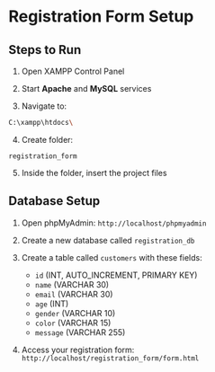 # Registration Form Setup

## Steps to Run

1. Open XAMPP Control Panel
2. Start **Apache** and **MySQL** services

3. Navigate to:
```bash
C:\xampp\htdocs\
```

4. Create folder:
```
registration_form
```

5. Inside the folder, insert the project files

## Database Setup

1. Open phpMyAdmin: `http://localhost/phpmyadmin`
2. Create a new database called `registration_db`
3. Create a table called `customers` with these fields:
   - `id` (INT, AUTO_INCREMENT, PRIMARY KEY)
   - `name` (VARCHAR 30)
   - `email` (VARCHAR 30)
   - `age` (INT)
   - `gender` (VARCHAR 10)
   - `color` (VARCHAR 15)
   - `message` (VARCHAR 255)


4. Access your registration form: `http://localhost/registration_form/form.html`
